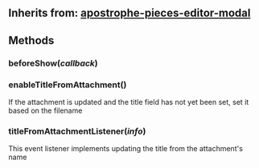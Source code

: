 ## Inherits from: [apostrophe-pieces-editor-modal](../apostrophe-pieces/browser-apostrophe-pieces-editor-modal.html)

## Methods
### beforeShow(*callback*)

### enableTitleFromAttachment()
If the attachment is updated and the title field has not yet been set,
set it based on the filename
### titleFromAttachmentListener(*info*)
This event listener implements updating the title from the attachment's name
